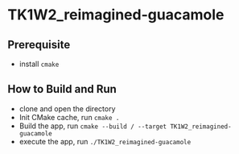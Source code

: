# TK1W2_reimagined-guacamole

## Prerequisite
- install `cmake`

## How to Build and Run
- clone and open the directory
- Init CMake cache, run `cmake .`
- Build the app, run  `cmake --build / --target TK1W2_reimagined-guacamole`
- execute the app, run `./TK1W2_reimagined-guacamole`
